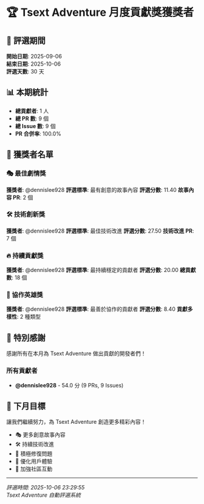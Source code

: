 # 🏆 Tsext Adventure 月度貢獻獎獲獎者

## 📅 評選期間
**開始日期**: 2025-09-06  
**結束日期**: 2025-10-06  
**評選天數**: 30 天

## 📊 本期統計
- **總貢獻者**: 1 人
- **總 PR 數**: 9 個
- **總 Issue 數**: 9 個
- **PR 合併率**: 100.0%

## 🎉 獲獎者名單

### 🎭 最佳劇情獎
**獲獎者**: @dennislee928
**評選標準**: 最有創意的故事內容
**評選分數**: 11.40
**故事內容 PR**: 2 個

### 🛠️ 技術創新獎
**獲獎者**: @dennislee928
**評選標準**: 最佳技術改進
**評選分數**: 27.50
**技術改進 PR**: 7 個

### 🔥 持續貢獻獎
**獲獎者**: @dennislee928
**評選標準**: 最持續穩定的貢獻者
**評選分數**: 20.00
**總貢獻數**: 18 個

### 🤝 協作英雄獎
**獲獎者**: @dennislee928
**評選標準**: 最善於協作的貢獻者
**評選分數**: 8.40
**貢獻多樣性**: 2 種類型

## 🙏 特別感謝

感謝所有在本月為 Tsext Adventure 做出貢獻的開發者們！

### 所有貢獻者
- **@dennislee928** - 54.0 分 (9 PRs, 9 Issues)

## 🎯 下月目標

讓我們繼續努力，為 Tsext Adventure 創造更多精彩內容！

- 🎭 更多創意故事內容
- 🛠️ 持續技術改進
- 🐛 積極修復問題
- 🎨 優化用戶體驗
- 🌟 加強社區互動

---

*評選時間: 2025-10-06 23:29:55*  
*Tsext Adventure 自動評選系統*
